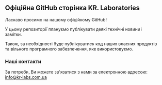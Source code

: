 ## Офіційна GitHub сторінка KR. Laboratories

Ласкаво просимо на нашому офіційному GitHub!

У цьому репозиторії плануємо публікувати деякі технічні новини і замітки. 

Також, за необхідності буде публікуватися код наших власних продуктів та вільного  програмного забезпечення, яке використовуємо.

### Наші контакти

За потреби, Ви можете зв'язатися з нами за електронною адресою: info@kr-labs.com.ua

